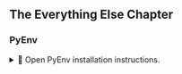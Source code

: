 
## The Everything Else Chapter

<p id=“pyenv”></p>

### PyEnv

<details>

<summary>📂 Open PyEnv installation instructions.</summary>

This section will guide you through the global installation of PyEnv. PyEnv lets you easily switch between multiple versions of Python. It’s simple, unobtrusive, and follows the UNIX tradition of single-purpose tools that do one thing well.

🟨 &nbsp;**IMPORTANT!**

  - PyEnv installs a Python environment on a per-user basis. Thus you must ensure to install the PyEnv as the user that is running the Diskover service.
  - [PyEnv GitHub repository](https://github.com/pyenv/pyenv)

🔴 &nbsp;Install git:
```
yum install git 
```
🔴 &nbsp;Install PyEnv:
```
curl https://pyenv.run | bash
```

🔴 &nbsp;Add to `.bashrc` or `.bash_profile`:
```
export PYENV_ROOT="$HOME/.pyenv"
[[ -d $PYENV_ROOT/bin ]] && export PATH="$PYENV_ROOT/bin:$PATH"
eval "$(pyenv init -)"
```

🔴 &nbsp;`yum` package installs:
```
yum install gcc make patch zlib-devel bzip2 bzip2-devel readline-devel sqlite sqlite-devel openssl-devel tk-devel libffi-devel xz-devel
```

🔴 &nbsp;Install Python version 3.12.4 using PyEnv:
```
pyenv install 3.12.4
```
display the PyEnv version currently in use)
```
pyenv
```

🔴 &nbsp;Update Pyenv to the latest version:
```
pyenv update
```

🔴 &nbsp;Show the currently active Python version managed by PyEnv:
```
pyenv version
```

🔴 &nbsp;List all Python versions installed via PyEnv:
```
pyenv versions
```

🔴 &nbsp;Set Python 3.12.4 as the global (default) Python3 version:
```
pyenv global 3.12.4
```

</details>
